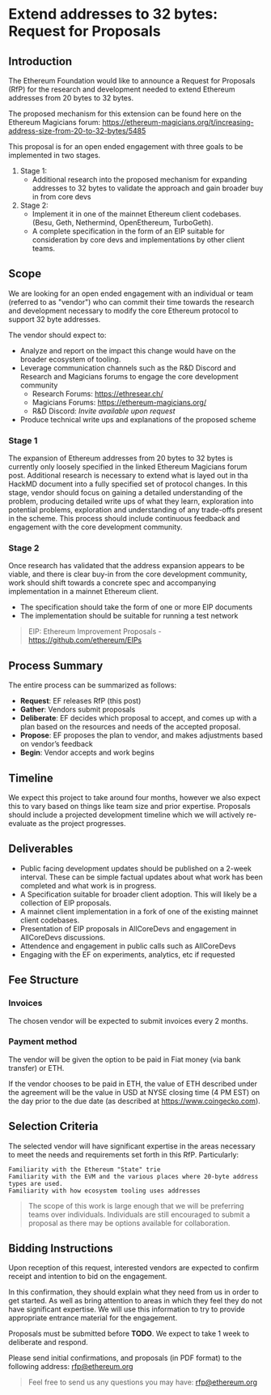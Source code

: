 # Extend addresses to 32 bytes: Request for Proposals

## Introduction

The Ethereum Foundation would like to announce a Request for Proposals (RfP) for the research and development needed to extend Ethereum addresses from 20 bytes to 32 bytes.

The proposed mechanism for this extension can be found here on the Ethereum Magicians forum: https://ethereum-magicians.org/t/increasing-address-size-from-20-to-32-bytes/5485

This proposal is for an open ended engagement with three goals to be implemented in two stages.

1. Stage 1:
    - Additional research into the proposed mechanism for expanding addresses to 32 bytes to validate the approach and gain broader buy in from core devs
2. Stage 2:
    - Implement it in one of the mainnet Ethereum client codebases. (Besu, Geth, Nethermind, OpenEthereum, TurboGeth).
    - A complete specification in the form of an EIP suitable for consideration by core devs and implementations by other client teams.

## Scope

We are looking for an open ended engagement with an individual or team (referred to as "vendor") who can commit their time towards the research and development necessary to modify the core Ethereum protocol to support 32 byte addresses.

The vendor should expect to:

- Analyze and report on the impact this change would have on the broader ecosystem of tooling.
- Leverage communication channels such as the R&D Discord and Research and Magicians forums to engage the core development community
    - Research Forums: https://ethresear.ch/
    - Magicians Forums: https://ethereum-magicians.org/
    - R&D Discord: *Invite available upon request*
- Produce technical write ups and explanations of the proposed scheme

### Stage 1

The expansion of Ethereum addresses from 20 bytes to 32 bytes is currently only loosely specified in the linked Ethereum Magicians forum post. Additional research is necessary to extend what is layed out in tha HackMD document into a fully specified set of protocol changes.  In this stage, vendor should focus on gaining a detailed understanding of the problem, producing detailed write ups of what they learn, exploration into potential problems, exploration and understanding of any trade-offs present in the scheme.  This process should include continuous feedback and engagement with the core development community.


### Stage 2

Once research has validated that the address expansion appears to be viable, and there is clear buy-in from the core development community, work should shift towards a concrete spec and accompanying implementation in a mainnet Ethereum client.  

- The specification should take the form of one or more EIP documents
- The implementation should be suitable for running a test network

> EIP: Ethereum Improvement Proposals - https://github.com/ethereum/EIPs

    
## Process Summary

The entire process can be summarized as follows:

- **Request**: EF releases RfP (this post)
- **Gather**: Vendors submit proposals
- **Deliberate**: EF decides which proposal to accept, and comes up with a plan based on the resources and needs of the accepted proposal.
- **Propose**: EF proposes the plan to vendor, and makes adjustments based on vendor’s feedback
- **Begin**: Vendor accepts and work begins


## Timeline

We expect this project to take around four months, however we also expect this to vary based on things like team size and prior expertise. Proposals should include a projected development timeline which we will actively re-evaluate as the project progresses.


## Deliverables

- Public facing development updates should be published on a 2-week interval.  These can be simple factual updates about what work has been completed and what work is in progress.
- A Specification suitable for broader client adoption.  This will likely be a collection of EIP proposals.
- A mainnet client implementation in a fork of one of the existing mainnet client codebases.
- Presentation of EIP proposals in AllCoreDevs and engagement in AllCoreDevs discussions.
- Attendence and engagement in public calls such as AllCoreDevs
- Engaging with the EF on experiments, analytics, etc if requested


## Fee Structure

### Invoices

The chosen vendor will be expected to submit invoices every 2 months.


### Payment method

The vendor will be given the option to be paid in Fiat money (via bank transfer) or ETH.

If the vendor chooses to be paid in ETH, the value of ETH described under the agreement will be the value in USD at NYSE closing time (4 PM EST) on the day prior to the due date (as described at https://www.coingecko.com).

## Selection Criteria

The selected vendor will have significant expertise in the areas necessary to meet the needs and requirements set forth in this RfP. Particularly:

```
Familiarity with the Ethereum "State" trie
Familiarity with the EVM and the various places where 20-byte address types are used.
Familiarity with how ecosystem tooling uses addresses
```

> The scope of this work is large enough that we will be preferring teams over individuals. Individuals are still encouraged to submit a proposal as there may be options available for collaboration.


## Bidding Instructions


Upon reception of this request, interested vendors are expected to confirm receipt and intention to bid on the engagement.

In this confirmation, they should explain what they need from us in order to get started. As well as bring attention to areas in which they feel they do not have significant expertise. We will use this information to try to provide appropriate entrance material for the engagement.

Proposals must be submitted before **TODO**. We expect to take 1 week to deliberate and respond.

Please send initial confirmations, and proposals (in PDF format) to the following address: rfp@ethereum.org

> Feel free to send us any questions you may have: rfp@ethereum.org
